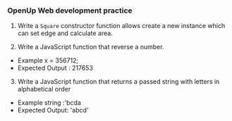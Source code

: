 ### OpenUp Web development practice

1. Write a `Square` constructor function allows create a new instance which can set edge and calculate area.

2. Write a JavaScript function that reverse a number.
 - Example x = 356712;
 - Expected Output : 217653

3. Write a JavaScript function that returns a passed string with letters in alphabetical order
 - Example string :'bcda
 - Expected Output: 'abcd'

